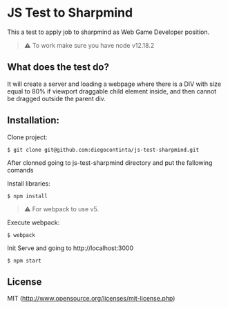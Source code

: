 # JS Test to Sharpmind

This a test to apply job to sharpmind as Web Game Developer position.

> :warning: To work make sure you have node v12.18.2

## What does the test do?

It will create a server and loading a webpage where there is a DIV with size equal to 80% if viewport draggable child element inside, and then cannot be dragged outside the parent div.

## Installation:

Clone project:
```shell
$ git clone git@github.com:diegocontinta/js-test-sharpmind.git
```

After clonned going to js-test-sharpmind directory and put the fallowing comands

Install libraries:
```shell
$ npm install
```

> :warning: For webpack to use v5.


Execute webpack:
```shell
$ webpack
```

Init Serve and going to http://localhost:3000
```shell
$ npm start
```


## License

MIT (http://www.opensource.org/licenses/mit-license.php)
